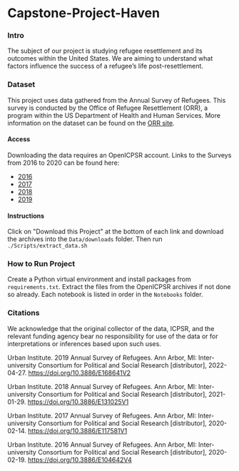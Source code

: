 # Capstone-Project-Haven

### Intro 

The subject of our project is studying refugee resettlement and its outcomes within the United States. We are aiming to understand what factors influence the success of a refugee’s life post-resettlement.

### Dataset

This project uses data gathered from the Annual Survey of Refugees. This survey is conducted by the Office of Refugee Resettlement (ORR), a program within the US Department of Health and Human Services. More information on the dataset can be found on the [ORR site](https://www.acf.hhs.gov/orr/programs/refugees/annual-survey-refugees).

#### Access

Downloading the data requires an OpenICPSR account. Links to the Surveys from 2016 to 2020 can be found here:

- [2016](https://www.openicpsr.org/openicpsr/project/104642/version/V4/view)
- [2017](https://www.openicpsr.org/openicpsr/project/117581/version/V1/view)
- [2018](https://www.openicpsr.org/openicpsr/project/131025/version/V1/view)
- [2019](https://www.openicpsr.org/openicpsr/project/168641/version/V2/view)

#### Instructions
Click on "Download this Project" at the bottom of each link and download the archives into the `Data/downloads` folder. Then run `./Scripts/extract_data.sh`

### How to Run Project
Create a Python virtual environment and install packages from `requirements.txt`. Extract the files from the OpenICPSR archives if not done so already. Each notebook is listed in order in the `Notebooks` folder.

### Citations

We acknowledge that the original collector of the data, ICPSR, and the relevant funding agency bear no responsibility for use of the data or for interpretations or inferences based upon such uses.

Urban Institute. 2019 Annual Survey of Refugees. Ann Arbor, MI: Inter-university Consortium for Political and Social Research [distributor], 2022-04-27. https://doi.org/10.3886/E168641V2

Urban Institute. 2018 Annual Survey of Refugees. Ann Arbor, MI: Inter-university Consortium for Political and Social Research [distributor], 2021-01-29. https://doi.org/10.3886/E131025V1

Urban Institute. 2017 Annual Survey of Refugees. Ann Arbor, MI: Inter-university Consortium for Political and Social Research [distributor], 2020-02-14. https://doi.org/10.3886/E117581V1

Urban Institute. 2016 Annual Survey of Refugees. Ann Arbor, MI: Inter-university Consortium for Political and Social Research [distributor], 2020-02-19. https://doi.org/10.3886/E104642V4
